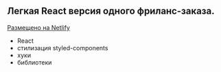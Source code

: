 ## Легкая React версия одного фриланс-заказа.

[Размещено на Netlify](https://elegant-lalande-45df92.netlify.app)

- React
- стилизация styled-components
- хуки
- библиотеки
